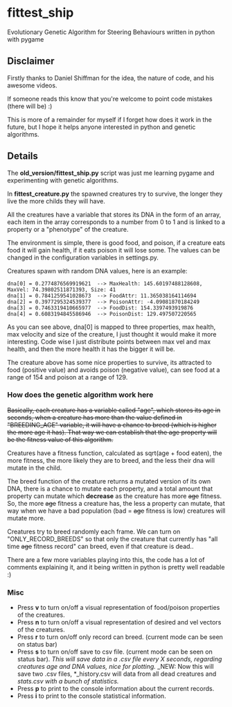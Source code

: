 # fittest_ship
Evolutionary Genetic Algorithm for Steering Behaviours written in python with pygame

## Disclaimer

Firstly thanks to Daniel Shiffman for the idea, the nature of code, and his awesome videos.

If someone reads this know that you're welcome to point code mistakes (there will be) :)

This is more of a remainder for myself if I forget how does it work in the future, but I hope it helps anyone interested in python and genetic algorithms.

## Details

The **old_version/fittest_ship.py** script was just me learning pygame and experimenting with genetic algorithms.


In **fittest_creature.py** the spawned creatures try to survive, the longer they live the more childs they will have.

All the creatures have a variable that stores its DNA in the form of an array, each item in the array corresponds to a number from 0 to 1 and is linked to a property or a "phenotype" of the creature.


The environment is simple, there is good food, and poison, if a creature eats food it will gain health, if it eats poison it will lose some. The values can be changed in the configuration variables in settings.py.

Creatures spawn with random DNA values, here is an example:

```
dna[0] = 0.2774876569919621  --> MaxHealth: 145.60197488128608, MaxVel: 74.39802511871393, Size: 41
dna[1] = 0.7841259541028673  --> FoodAttr: 11.365038164114694
dna[2] = 0.3977295324539377  --> PoisonAttr: -4.09081870184249
dna[3] = 0.7463319410665977  --> FoodDist: 154.3397493919876
dna[4] = 0.6083194845586946  --> PoisonDist: 129.497507220565
```

As you can see above, dna[0] is mapped to three properties, max health, max velocity and size of the creature, I just thought it would make it more interesting. Code wise I just distribute points between max vel and max health, and then the more health it has the bigger it will be.

The creature above has some nice properties to survive, its attracted to food (positive value) and avoids poison (negative value), can see food at a range of 154 and poison at a range of 129.


### How does the genetic algorithm work here

~~Basically, each creature has a variable called "age", which stores its age in seconds, when a creature has more than the value defined in "BREEDING_AGE" variable, it will have a chance to breed (which is higher the more age it has). That way we can establish that the age property will be the fitness value of this algorithm.~~

Creatures have a fitness function, calculated as sqrt(age + food eaten), the more fitness, the more likely they are to breed, and the less their dna will mutate in the child.

The breed function of the creature returns a mutated version of its own DNA, there is a chance to mutate each property, and a total amount that property can mutate which **decrease** as the creature has more ~~age~~ fitness.
So, the more ~~age~~ fitness a creature has, the less a property can mutate, that way when we have a bad population (bad = ~~age~~ fitness is low) creatures will mutate more.

Creatures try to breed randomly each frame. We can turn on "ONLY_RECORD_BREEDS" so that only the creature that currently has "all time ~~age~~ fitness record" can breed, even if that creature is dead..

There are a few more variables playing into this, the code has a lot of comments explaining it, and it being written in python is pretty well readable :)

### Misc

- Press **v** to turn on/off a visual representation of food/poison properties of the creatures.
- Press **n** to turn on/off a visual representation of desired and vel vectors of the creatures.
- Press **r** to turn on/off only record can breed. (current mode can be seen on status bar)
- Press **s** to turn on/off save to csv file. (current mode can be seen on status bar).
_This will save data in a .csv file every X seconds, regarding creatures age and DNA values, nice for plotting._
_NEW: Now this will save two .csv files, *_history.csv will data from all dead creatures and _stats.csv with a bunch of statistics._ 
- Press **p** to print to the console information about the current records.
- Press **i** to print to the console statistical information.

